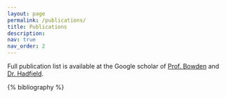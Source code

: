 ```yaml
---
layout: page
permalink: /publications/
title: Publications
description: 
nav: true
nav_order: 2
---
```


<!-- _pages/publications.md -->
<div class="publications">
Full publication list is available at the Google scholar of <a href="https://scholar.google.co.uk/citations?user=mvvgDvcAAAAJ&hl=en">Prof. Bowden</a> and <a href="https://scholar.google.com/citations?user=KuQs_N0AAAAJ&hl=en&authuser=1">Dr. Hadfield</a>.


{% bibliography %}

</div>
